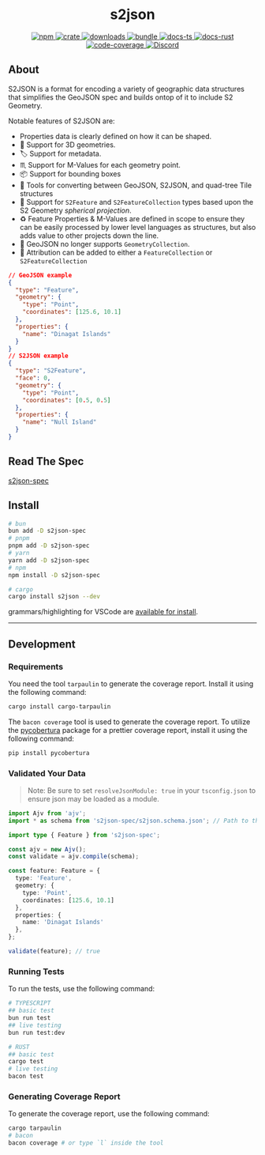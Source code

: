 <h1 style="text-align: center;">
  <div align="center">s2json</div>
</h1>

<p align="center">
  <a href="https://npmjs.org/package/s2json-spec">
    <img src="https://img.shields.io/npm/v/s2json-spec.svg?logo=npm&logoColor=white" alt="npm">
  </a>
  <a href="https://crates.io/crates/s2json">
    <img src="https://img.shields.io/crates/v/s2json.svg?logo=rust&logoColor=white" alt="crate">
  </a>
  <a href="https://www.npmjs.com/package/s2json-spec">
    <img src="https://img.shields.io/npm/dm/s2json-spec.svg" alt="downloads">
  </a>
  <a href="https://bundlejs.com/?q=s2json-spec&treeshake=%5B%7B+VectorTile+%7D%5D">
    <img src="https://img.shields.io/bundlejs/size/s2json-spec?exports=VectorTile" alt="bundle">
  </a>
  <a href="https://open-s2.github.io/s2json/">
    <img src="https://img.shields.io/badge/docs-typescript-yellow.svg" alt="docs-ts">
  </a>
  <a href="https://docs.rs/s2json">
    <img src="https://img.shields.io/badge/docs-rust-yellow.svg" alt="docs-rust">
  </a>
  <a href="https://coveralls.io/github/Open-S2/s2json?branch=master">
    <img src="https://coveralls.io/repos/github/Open-S2/s2json/badge.svg?branch=master" alt="code-coverage">
  </a>
  <a href="https://discord.opens2.com">
    <img src="https://img.shields.io/discord/953563031701426206?logo=discord&logoColor=white" alt="Discord">
  </a>
</p>

## About

S2JSON is a format for encoding a variety of geographic data structures that simplifies the GeoJSON spec and builds ontop of it to include S2 Geometry.

Notable features of S2JSON are:

* Properties data is clearly defined on how it can be shaped.
* 🧊 Support for 3D geometries.
* 🏷️ Support for metadata.
* ♏ Support for M-Values for each geometry point.
* 📦 Support for bounding boxes
* 🔨 Tools for converting between GeoJSON, S2JSON, and quad-tree Tile structures
* 🪩 Support for `S2Feature` and `S2FeatureCollection` types based upon the S2 Geometry *spherical projection*.
* ♻️ Feature Properties & M-Values are defined in scope to ensure they can be easily processed by lower level languages as structures, but also adds value to other projects down the line.
* 🛑 GeoJSON no longer supports `GeometryCollection`.
* 📝 Attribution can be added to either a `FeatureCollection` or `S2FeatureCollection`

```json
// GeoJSON example
{
  "type": "Feature",
  "geometry": {
    "type": "Point",
    "coordinates": [125.6, 10.1]
  },
  "properties": {
    "name": "Dinagat Islands"
  }
}
// S2JSON example
{
  "type": "S2Feature",
  "face": 0,
  "geometry": {
    "type": "Point",
    "coordinates": [0.5, 0.5]
  },
  "properties": {
    "name": "Null Island"
  }
}
```

## Read The Spec

[s2json-spec](/s2json-spec/1.0.0/README.md)

## Install

```bash
# bun
bun add -D s2json-spec
# pnpm
pnpm add -D s2json-spec
# yarn
yarn add -D s2json-spec
# npm
npm install -D s2json-spec

# cargo
cargo install s2json --dev
```

grammars/highlighting for VSCode are [available for install](https://marketplace.visualstudio.com/items?itemName=OpenS2.s2json-spec).

---

## Development

### Requirements

You need the tool `tarpaulin` to generate the coverage report. Install it using the following command:

```bash
cargo install cargo-tarpaulin
```

The `bacon coverage` tool is used to generate the coverage report. To utilize the [pycobertura](https://pypi.org/project/pycobertura/) package for a prettier coverage report, install it using the following command:

```bash
pip install pycobertura
```

### Validated Your Data

> Note: Be sure to set `resolveJsonModule: true` in your `tsconfig.json` to ensure json may be loaded as a module.

```ts
import Ajv from 'ajv';
import * as schema from 's2json-spec/s2json.schema.json'; // Path to the schema

import type { Feature } from 's2json-spec';

const ajv = new Ajv();
const validate = ajv.compile(schema);

const feature: Feature = {
  type: 'Feature',
  geometry: {
    type: 'Point',
    coordinates: [125.6, 10.1]
  },
  properties: {
    name: 'Dinagat Islands'
  },
};

validate(feature); // true
```

### Running Tests

To run the tests, use the following command:

```bash
# TYPESCRIPT
## basic test
bun run test
## live testing
bun run test:dev

# RUST
## basic test
cargo test
# live testing
bacon test
```

### Generating Coverage Report

To generate the coverage report, use the following command:

```bash
cargo tarpaulin
# bacon
bacon coverage # or type `l` inside the tool
```
